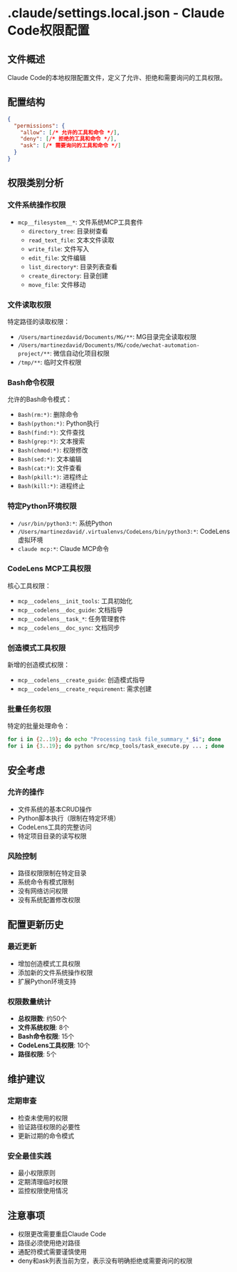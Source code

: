 # .claude/settings.local.json - Claude Code权限配置

## 文件概述
Claude Code的本地权限配置文件，定义了允许、拒绝和需要询问的工具权限。

## 配置结构
```json
{
  "permissions": {
    "allow": [/* 允许的工具和命令 */],
    "deny": [/* 拒绝的工具和命令 */],
    "ask": [/* 需要询问的工具和命令 */]
  }
}
```

## 权限类别分析

### 文件系统操作权限
- `mcp__filesystem__*`: 文件系统MCP工具套件
  - `directory_tree`: 目录树查看
  - `read_text_file`: 文本文件读取
  - `write_file`: 文件写入
  - `edit_file`: 文件编辑
  - `list_directory*`: 目录列表查看
  - `create_directory`: 目录创建
  - `move_file`: 文件移动

### 文件读取权限
特定路径的读取权限：
- `/Users/martinezdavid/Documents/MG/**`: MG目录完全读取权限
- `/Users/martinezdavid/Documents/MG/code/wechat-automation-project/**`: 微信自动化项目权限
- `/tmp/**`: 临时文件权限

### Bash命令权限
允许的Bash命令模式：
- `Bash(rm:*)`: 删除命令
- `Bash(python:*)`: Python执行
- `Bash(find:*)`: 文件查找
- `Bash(grep:*)`: 文本搜索
- `Bash(chmod:*)`: 权限修改
- `Bash(sed:*)`: 文本编辑
- `Bash(cat:*)`: 文件查看
- `Bash(pkill:*)`: 进程终止
- `Bash(kill:*)`: 进程终止

### 特定Python环境权限
- `/usr/bin/python3:*`: 系统Python
- `/Users/martinezdavid/.virtualenvs/CodeLens/bin/python3:*`: CodeLens虚拟环境
- `claude mcp:*`: Claude MCP命令

### CodeLens MCP工具权限
核心工具权限：
- `mcp__codelens__init_tools`: 工具初始化
- `mcp__codelens__doc_guide`: 文档指导
- `mcp__codelens__task_*`: 任务管理套件
- `mcp__codelens__doc_sync`: 文档同步

### 创造模式工具权限
新增的创造模式权限：
- `mcp__codelens__create_guide`: 创造模式指导
- `mcp__codelens__create_requirement`: 需求创建

### 批量任务权限
特定的批量处理命令：
```bash
for i in {2..19}; do echo "Processing task file_summary_*_$i"; done
for i in {3..19}; do python src/mcp_tools/task_execute.py ... ; done
```

## 安全考虑

### 允许的操作
- 文件系统的基本CRUD操作
- Python脚本执行（限制在特定环境）
- CodeLens工具的完整访问
- 特定项目目录的读写权限

### 风险控制
- 路径权限限制在特定目录
- 系统命令有模式限制
- 没有网络访问权限
- 没有系统配置修改权限

## 配置更新历史

### 最近更新
- 增加创造模式工具权限
- 添加新的文件系统操作权限
- 扩展Python环境支持

### 权限数量统计
- **总权限数**: 约50个
- **文件系统权限**: 8个
- **Bash命令权限**: 15个
- **CodeLens工具权限**: 10个
- **路径权限**: 5个

## 维护建议

### 定期审查
- 检查未使用的权限
- 验证路径权限的必要性
- 更新过期的命令模式

### 安全最佳实践
- 最小权限原则
- 定期清理临时权限
- 监控权限使用情况

## 注意事项
- 权限更改需要重启Claude Code
- 路径必须使用绝对路径
- 通配符模式需要谨慎使用
- deny和ask列表当前为空，表示没有明确拒绝或需要询问的权限